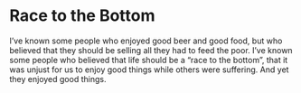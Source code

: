 # Race to the Bottom

I’ve known some people who enjoyed good beer and good food, but who believed that they should be selling all they had to feed the poor. I’ve known some people who believed that life should be a “race to the bottom”, that it was unjust for us to enjoy good things while others were suffering. And yet they enjoyed good things.